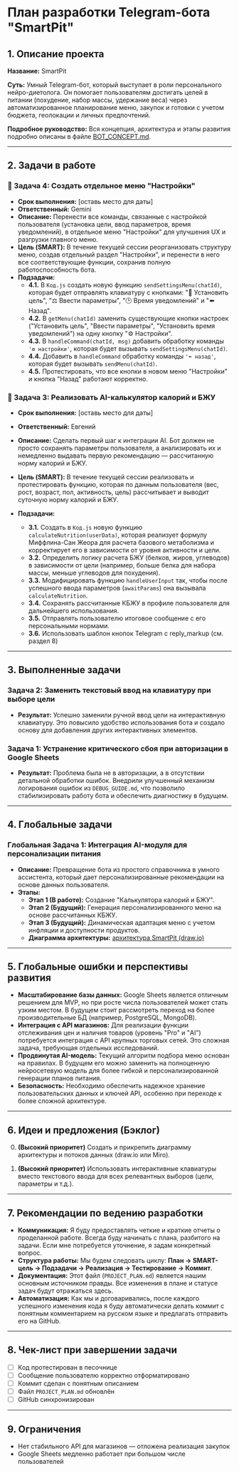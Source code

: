 # План разработки Telegram-бота "SmartPit"

## 1. Описание проекта

**Название:** SmartPit

**Суть:** Умный Telegram-бот, который выступает в роли персонального нейро-диетолога. Он помогает пользователям достигать целей в питании (похудение, набор массы, удержание веса) через автоматизированное планирование меню, закупок и готовки с учетом бюджета, геолокации и личных предпочтений.

**Подробное руководство:** Вся концепция, архитектура и этапы развития подробно описаны в файле [BOT_CONCEPT.md](./BOT_CONCEPT.md).

---

## 2. Задачи в работе

### 🔵 Задача 4: Создать отдельное меню "Настройки"

*   **Срок выполнения:** [оставь место для даты]
*   **Ответственный:** Gemini
*   **Описание:** Перенести все команды, связанные с настройкой пользователя (установка цели, ввод параметров, время уведомлений), в отдельное меню "Настройки" для улучшения UX и разгрузки главного меню.
*   **Цель (SMART):** В течение текущей сессии реорганизовать структуру меню, создав отдельный раздел "Настройки", и перенести в него все соответствующие функции, сохранив полную работоспособность бота.
*   **Подзадачи:**
    *   **4.1.** В `Код.js` создать новую функцию `sendSettingsMenu(chatId)`, которая будет отправлять клавиатуру с кнопками: "🥅 Установить цель", "⚖️ Ввести параметры", "🕒 Время уведомлений" и "⬅️ Назад".
    *   **4.2.** В `getMenu(chatId)` заменить существующие кнопки настроек ("Установить цель", "Ввести параметры", "Установить время уведомлений") на одну кнопку "⚙️ Настройки".
    *   **4.3.** В `handleCommand(chatId, msg)` добавить обработку команды `'⚙️ настройки'`, которая будет вызывать `sendSettingsMenu(chatId)`.
    *   **4.4.** Добавить в `handleCommand` обработку команды `'⬅️ назад'`, которая будет вызывать `sendMenu(chatId)`.
    *   **4.5.** Протестировать, что все кнопки в новом меню "Настройки" и кнопка "Назад" работают корректно.

### 🔵 Задача 3: Реализовать AI-калькулятор калорий и БЖУ

*   **Срок выполнения:** [оставь место для даты]
*   **Ответственный:** Евгений

*   **Описание:** Сделать первый шаг к интеграции AI. Бот должен не просто сохранять параметры пользователя, а анализировать их и немедленно выдавать первую рекомендацию — рассчитанную норму калорий и БЖУ.
*   **Цель (SMART):** В течение текущей сессии реализовать и протестировать функцию, которая по данным пользователя (вес, рост, возраст, пол, активность, цель) рассчитывает и выводит суточную норму калорий и БЖУ.
*   **Подзадачи:**
    *   **3.1.** Создать в `Код.js` новую функцию `calculateNutrition(userData)`, которая реализует формулу Миффлина-Сан Жеора для расчета базового метаболизма и корректирует его в зависимости от уровня активности и цели.
    *   **3.2.** Определить логику расчета БЖУ (белков, жиров, углеводов) в зависимости от цели (например, больше белка для набора массы, меньше углеводов для похудения).
    *   **3.3.** Модифицировать функцию `handleUserInput` так, чтобы после успешного ввода параметров (`awaitParams`) она вызывала `calculateNutrition`.
    *   **3.4.** Сохранять рассчитанные КБЖУ в профиле пользователя для дальнейшего использования.
    *   **3.5.** Отправлять пользователю итоговое сообщение с его персональными нормами.
    *   **3.6.** Использовать шаблон кнопок Telegram с reply_markup (см. раздел 8)

---

## 3. Выполненные задачи

### Задача 2: Заменить текстовый ввод на клавиатуру при выборе цели

*   **Результат:** Успешно заменили ручной ввод цели на интерактивную клавиатуру. Это повысило удобство использования бота и создало основу для добавления других интерактивных элементов.

### Задача 1: Устранение критического сбоя при авторизации в Google Sheets

*   **Результат:** Проблема была не в авторизации, а в отсутствии детальной обработки ошибок. Внедрили улучшенный механизм логирования ошибок из `DEBUG_GUIDE.md`, что позволило стабилизировать работу бота и обеспечить диагностику в будущем.

---

## 4. Глобальные задачи

### Глобальная Задача 1: Интеграция AI-модуля для персонализации питания

*   **Описание:** Превращение бота из простого справочника в умного ассистента, который дает персонализированные рекомендации на основе данных пользователя.
*   **Этапы:**
    *   **Этап 1 (В работе):** Создание "Калькулятора калорий и БЖУ".
    *   **Этап 2 (Будущий):** Генерация персонализированного меню на основе рассчитанных КБЖУ.
    *   **Этап 3 (Будущий):** Динамическая адаптация меню с учетом инфляции и доступности продуктов.
    *   **Диаграмма архитектуры:** [архитектура SmartPit (draw.io)](./SMARTPIT_ARCHITECTURE.drawio)

---

## 5. Глобальные ошибки и перспективы развития

*   **Масштабирование базы данных:** Google Sheets является отличным решением для MVP, но при росте числа пользователей может стать узким местом. В будущем стоит рассмотреть переход на более производительные БД (например, PostgreSQL, MongoDB).
*   **Интеграция с API магазинов:** Для реализации функции отслеживания цен и наличия товаров (уровень "Pro" и "AI") потребуется интеграция с API крупных торговых сетей. Это сложная задача, требующая отдельных исследований.
*   **Продвинутая AI-модель:** Текущий алгоритм подбора меню основан на правилах. В будущем его можно заменить на полноценную нейросетевую модель для более гибкой и персонализированной генерации планов питания.
*   **Безопасность:** Необходимо обеспечить надежное хранение пользовательских данных и ключей API, особенно при переходе к более сложной архитектуре.

---

## 6. Идеи и предложения (Бэклог)

0.  **(Высокий приоритет)** Создать и прикрепить диаграмму архитектуры и потоков данных (draw.io или Miro).

1.  **(Высокий приоритет)** Использовать интерактивные клавиатуры вместо текстового ввода для всех релевантных выборов (цели, параметры и т.д.).

---

## 7. Рекомендации по ведению разработки

*   **Коммуникация:** Я буду предоставлять четкие и краткие отчеты о проделанной работе. Всегда буду начинать с плана, разбитого на задачи. Если мне потребуется уточнение, я задам конкретный вопрос.
*   **Структура работы:** Мы будем следовать циклу: **План -> SMART-цель -> Подзадачи -> Реализация -> Тестирование -> Коммит**.
*   **Документация:** Этот файл (`PROJECT_PLAN.md`) является нашим основным источником правды. Все изменения в плане и статусе задач будут отражаться здесь.
*   **Автоматизация:** Как мы и договаривались, после каждого успешного изменения кода я буду автоматически делать коммит с понятным комментарием на русском языке и предлагать отправить его на GitHub.

---

## 8. Чек-лист при завершении задачи

- [ ] Код протестирован в песочнице
- [ ] Сообщение пользователю корректно отформатировано
- [ ] Коммит сделан с понятным описанием
- [ ] Файл `PROJECT_PLAN.md` обновлён
- [ ] GitHub синхронизирован

---

## 9. Ограничения

- Нет стабильного API для магазинов — отложена реализация закупок
- Google Sheets медленно работает при большом числе пользователей
